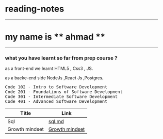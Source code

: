 # reading-notes
---
# my name is ** ahmad **
---
### what you have learnt so far from prep course ?
as a front-end we learnt HTML5 , Css3 , JS.

as a backe-end side NodeJs ,React Js ,Postgres.
<pre>
Code 102 - Intro to Software Development
Code 201 - Foundations of Software Development
Code 301 - Intermediate Software Development
Code 401 - Advanced Software Development
</pre>


| Title | Link |
| -------- | -------- | 
| Sql |  [sql.md](/sql.md) |
| Growth mindset  | [Growth mindset](/Grothmindset.md) |
 
